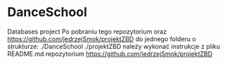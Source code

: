 # DanceSchool
Databases project
Po pobraniu tego repozytorium oraz https://github.com/jedrzejSmok/projektZBD do jednego folderu o strukturze:
./DanceSchool
./projektZBD
należy wykonać instrukcje z pliku README.md repozytorium https://github.com/jedrzejSmok/projektZBD

